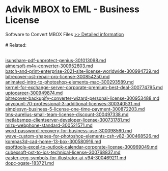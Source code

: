 # Advik MBOX to EML - Business License
Software to Convert MBOX Files
[>> Detailed information](https://secure.shareit.com/shareit/product.html?productid=300800610&affiliateid=200057808)<br/><br/># Related:

<br />[isunshare-pdf-unprotect-genius-301013098.md](https://github.com/downloadplanet/downloadplanet/blob/main/isunshare-pdf-unprotect-genius-301013098.md)<br />[aimersoft-m4v-converter-300952603.md](https://github.com/downloadplanet/downloadplanet/blob/main/aimersoft-m4v-converter-300952603.md)<br />[batch-and-print-enterprise-2021-site-license-worldwide-300994739.md](https://github.com/downloadplanet/downloadplanet/blob/main/batch-and-print-enterprise-2021-site-license-worldwide-300994739.md)<br />[bitrecover-ost-repair-pro-license-300854250.md](https://github.com/downloadplanet/downloadplanet/blob/main/bitrecover-ost-repair-pro-license-300854250.md)<br />[animated-intro-to-photoshop-elements-mac-300293589.md](https://github.com/downloadplanet/downloadplanet/blob/main/animated-intro-to-photoshop-elements-mac-300293589.md)<br />[kernel-for-exchange-server-corporate-premium-best-deal-300774795.md](https://github.com/downloadplanet/downloadplanet/blob/main/kernel-for-exchange-server-corporate-premium-best-deal-300774795.md)<br />[uptocareer-300949874.md](https://github.com/downloadplanet/downloadplanet/blob/main/uptocareer-300949874.md)<br />[bitrecover-backupify-converter-wizard-personal-license-300953488.md](https://github.com/downloadplanet/downloadplanet/blob/main/bitrecover-backupify-converter-wizard-personal-license-300953488.md)<br />[anycount-70-professional-3-additional-licenses-300340531.md](https://github.com/downloadplanet/downloadplanet/blob/main/anycount-70-professional-3-additional-licenses-300340531.md)<br />[simplesyn-business-5-license-one-time-payment-300872203.md](https://github.com/downloadplanet/downloadplanet/blob/main/simplesyn-business-5-license-one-time-payment-300872203.md)<br />[tms-aurelius-small-team-license-discount-300497338.md](https://github.com/downloadplanet/downloadplanet/blob/main/tms-aurelius-small-team-license-discount-300497338.md)<br />[inetlabsmpp-clientserver-developer-license-300731781.md](https://github.com/downloadplanet/downloadplanet/blob/main/inetlabsmpp-clientserver-developer-license-300731781.md)<br />[mizu-webphone-standard-300521571.md](https://github.com/downloadplanet/downloadplanet/blob/main/mizu-webphone-standard-300521571.md)<br />[word-password-recovery-for-business-use-300098560.md](https://github.com/downloadplanet/downloadplanet/blob/main/word-password-recovery-for-business-use-300098560.md)<br />[wave-custom-shapes-for-photoshop-elements-csh-v82-300468526.md](https://github.com/downloadplanet/downloadplanet/blob/main/wave-custom-shapes-for-photoshop-elements-csh-v82-300468526.md)<br />[kompas3d-cad-home-13-box-300580916.md](https://github.com/downloadplanet/downloadplanet/blob/main/kompas3d-cad-home-13-box-300580916.md)<br />[esofttools-excel-to-outlook-calendar-corporate-license-300969049.md](https://github.com/downloadplanet/downloadplanet/blob/main/esofttools-excel-to-outlook-calendar-corporate-license-300969049.md)<br />[cubexsoft-pst-to-ics-technical-license-300768837.md](https://github.com/downloadplanet/downloadplanet/blob/main/cubexsoft-pst-to-ics-technical-license-300768837.md)<br />[easter-egg-symbols-for-illustrator-ai-v94-300469211.md](https://github.com/downloadplanet/downloadplanet/blob/main/easter-egg-symbols-for-illustrator-ai-v94-300469211.md)<br />[dopc-xgate-183721.md](https://github.com/downloadplanet/downloadplanet/blob/main/dopc-xgate-183721.md)